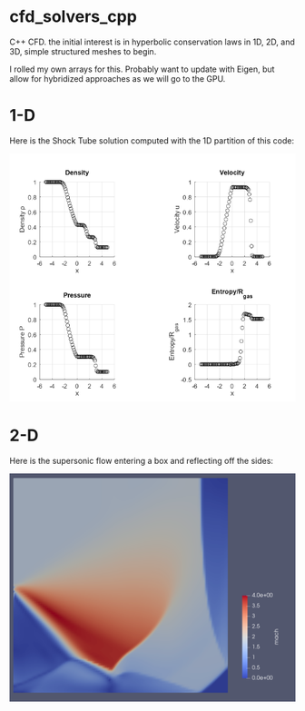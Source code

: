 # cfd_solvers_cpp
C++ CFD. the initial interest is in hyperbolic conservation laws in 1D, 2D, and 3D, simple structured meshes to begin.

I rolled my own arrays for this.  Probably want to update with Eigen, but allow for hybridized approaches as we will go to the GPU.

# 1-D 

Here is the Shock Tube solution computed with the 1D partition of this code:

![ShockTube1D](pics/ShockTube1D.png)


# 2-D 

Here is the supersonic flow entering a box and reflecting off the sides:

![ShockTube1D](pics/internal_shock_reflection.png)
